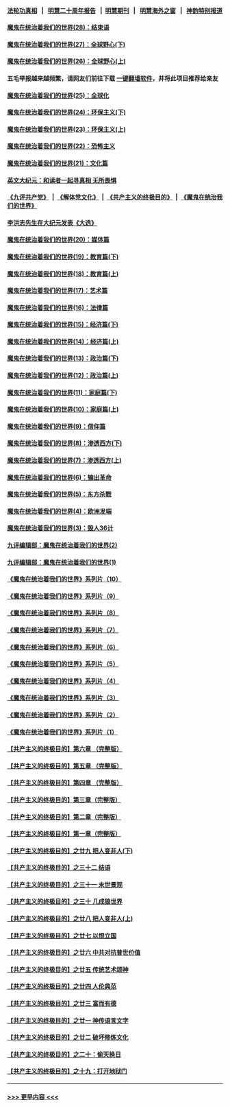 #### [法轮功真相](https://github.com/gfw-breaker/truth/blob/master/README.md?t=0) &nbsp;&nbsp;|&nbsp;&nbsp; [明慧二十周年报告](https://github.com/gfw-breaker/mh-reports/blob/master/README.md?t=0) &nbsp;&nbsp;|&nbsp;&nbsp;[明慧期刊](https://github.com/gfw-breaker/mh-qikan) &nbsp;&nbsp;|&nbsp;&nbsp; [明慧海外之窗](https://github.com/gfw-breaker/mh-news/blob/master/README.md?t=0) &nbsp;&nbsp;|&nbsp;&nbsp; [神韵特别报道](https://github.com/gfw-breaker/mh-news/blob/master/shenyun.md?t=0)
#### [魔鬼在统治着我们的世界(28)：结束语](../pages/nsc422/n10936246.md?t=07120401) 
#### [魔鬼在统治着我们的世界(27)：全球野心(下)](../pages/nsc422/n10928319.md?t=07120401) 
#### [魔鬼在统治着我们的世界(26)：全球野心(上)](../pages/nsc422/n10900318.md?t=07120401) 
#### 五毛举报越来越频繁，请网友们前往下载 [一键翻墙软件](https://github.com/gfw-breaker/ssr-accounts)，并将此项目推荐给亲友
#### [魔鬼在统治着我们的世界(25)：全球化](../pages/nsc422/n10788205.md?t=07120401) 
#### [魔鬼在统治着我们的世界(24)：环保主义(下)](../pages/nsc422/n10695307.md?t=07120401) 
#### [魔鬼在统治着我们的世界(23)：环保主义(上)](../pages/nsc422/n10688613.md?t=07120401) 
#### [魔鬼在统治着我们的世界(22)：恐怖主义](../pages/nsc422/n10614727.md?t=07120401) 
#### [魔鬼在统治着我们的世界(21)：文化篇](../pages/nsc422/n10597706.md?t=07120401) 
#### [英文大纪元：和读者一起寻真相 无所畏惧](../pages/nsc422/n12542027.md?t=07120401) 
#### [《九评共产党》](https://github.com/begood0513/9ping.md/blob/master/README.md) &nbsp;|&nbsp; [《解体党文化》](../../../../jtdwh.md/blob/master/README.md)  &nbsp;|&nbsp; [《共产主义的终极目的》](../../../../gczydzjmd.md/blob/master/README.md) &nbsp;|&nbsp; [《魔鬼在统治我们的世界》](../../../../mgztzwmdsj.md/blob/master/README.md) 
#### [李洪志先生在大纪元发表《大选》](../pages/nsc422/n12534746.md?t=07120401) 
#### [魔鬼在统治着我们的世界(20)：媒体篇](../pages/nsc422/n10586579.md?t=07120401) 
#### [魔鬼在统治着我们的世界(19)：教育篇(下)](../pages/nsc422/n10564808.md?t=07120401) 
#### [魔鬼在统治着我们的世界(18)：教育篇(上)](../pages/nsc422/n10526970.md?t=07120401) 
#### [魔鬼在统治着我们的世界(17)：艺术篇](../pages/nsc422/n10499093.md?t=07120401) 
#### [魔鬼在统治着我们的世界(16)：法律篇](../pages/nsc422/n10485969.md?t=07120401) 
#### [魔鬼在统治着我们的世界(15)：经济篇(下)](../pages/nsc422/n10469975.md?t=07120401) 
#### [魔鬼在统治着我们的世界(14)：经济篇(上)](../pages/nsc422/n10457370.md?t=07120401) 
#### [魔鬼在统治着我们的世界(13)：政治篇(下)](../pages/nsc422/n10448270.md?t=07120401) 
#### [魔鬼在统治着我们的世界(12)：政治篇(上)](../pages/nsc422/n10444576.md?t=07120401) 
#### [魔鬼在统治着我们的世界(11)：家庭篇(下)](../pages/nsc422/n10440961.md?t=07120401) 
#### [魔鬼在统治着我们的世界(10)：家庭篇(上)](../pages/nsc422/n10435448.md?t=07120401) 
#### [魔鬼在统治着我们的世界(9)：信仰篇](../pages/nsc422/n10432159.md?t=07120401) 
#### [魔鬼在统治着我们的世界(8)：渗透西方(下)](../pages/nsc422/n10429603.md?t=07120401) 
#### [魔鬼在统治着我们的世界(7)：渗透西方(上)](../pages/nsc422/n10426013.md?t=07120401) 
#### [魔鬼在统治着我们的世界(6)：输出革命](../pages/nsc422/n10421536.md?t=07120401) 
#### [魔鬼在统治着我们的世界(5)：东方杀戮](../pages/nsc422/n10417707.md?t=07120401) 
#### [魔鬼在统治着我们的世界(4)：欧洲发端](../pages/nsc422/n10414890.md?t=07120401) 
#### [魔鬼在统治着我们的世界(3)：毁人36计](../pages/nsc422/n10411583.md?t=07120401) 
#### [九评编辑部：魔鬼在统治着我们的世界(2)](../pages/nsc422/n10410036.md?t=07120401) 
#### [九评编辑部：魔鬼在统治着我们的世界(1)](../pages/nsc422/n10406825.md?t=07120401) 
#### [《魔鬼在统治着我们的世界》系列片（10）](../pages/nsc422/n12292670.md?t=07120401) 
#### [《魔鬼在统治着我们的世界》系列片（9）](../pages/nsc422/n12290859.md?t=07120401) 
#### [《魔鬼在统治着我们的世界》系列片（8）](../pages/nsc422/n12287445.md?t=07120401) 
#### [《魔鬼在统治着我们的世界》系列片（7）](../pages/nsc422/n12283425.md?t=07120401) 
#### [《魔鬼在统治着我们的世界》系列片（6）](../pages/nsc422/n12282314.md?t=07120401) 
#### [《魔鬼在统治着我们的世界》系列片（5）](../pages/nsc422/n12281419.md?t=07120401) 
#### [《魔鬼在统治着我们的世界》系列片（4）](../pages/nsc422/n12274024.md?t=07120401) 
#### [《魔鬼在统治着我们的世界》系列片（3）](../pages/nsc422/n12271322.md?t=07120401) 
#### [《魔鬼在统治着我们的世界》系列片（2）](../pages/nsc422/n12269049.md?t=07120401) 
#### [《魔鬼在统治着我们的世界》系列片（1）](../pages/nsc422/n12267575.md?t=07120401) 
#### [【共产主义的终极目的】第六章 （完整版）](../pages/nsc422/n11428913.md?t=07120401) 
#### [【共产主义的终极目的】第五章 （完整版）](../pages/nsc422/n11428912.md?t=07120401) 
#### [【共产主义的终极目的】第四章 （完整版）](../pages/nsc422/n11428907.md?t=07120401) 
#### [【共产主义的终极目的】第三章（完整版）](../pages/nsc422/n11428848.md?t=07120401) 
#### [【共产主义的终极目的】第二章（完整版）](../pages/nsc422/n11428831.md?t=07120401) 
#### [【共产主义的终极目的】第一章（完整版）](../pages/nsc422/n11417651.md?t=07120401) 
#### [【共产主义的终极目的】之廿九 把人变非人(下)](../pages/nsc422/n11344140.md?t=07120401) 
#### [【共产主义的终极目的】之三十二 结语](../pages/nsc422/n11360535.md?t=07120401) 
#### [【共产主义的终极目的】之三十一 末世景观](../pages/nsc422/n11351129.md?t=07120401) 
#### [【共产主义的终极目的】之三十 几成狼世界](../pages/nsc422/n11348280.md?t=07120401) 
#### [【共产主义的终极目的】之廿八 把人变非人(上)](../pages/nsc422/n11340492.md?t=07120401) 
#### [【共产主义的终极目的】之廿七 以恨立国](../pages/nsc422/n11336944.md?t=07120401) 
#### [【共产主义的终极目的】之廿六 中共对抗普世价值](../pages/nsc422/n11324785.md?t=07120401) 
#### [【共产主义的终极目的】之廿五 传统艺术颂神](../pages/nsc422/n11296396.md?t=07120401) 
#### [【共产主义的终极目的】之廿四 人伦典范](../pages/nsc422/n11296397.md?t=07120401) 
#### [【共产主义的终极目的】之廿三 富而有德](../pages/nsc422/n11283598.md?t=07120401) 
#### [【共产主义的终极目的】之廿一 神传语言文字](../pages/nsc422/n11263265.md?t=07120401) 
#### [【共产主义的终极目的】之廿二 破坏修炼文化](../pages/nsc422/n11245728.md?t=07120401) 
#### [【共产主义的终极目的】之二十：偷天换日](../pages/nsc422/n11238846.md?t=07120401) 
#### [【共产主义的终极目的】之十九：打开地狱门](../pages/nsc422/n11206376.md?t=07120401) 

----
#### [ >>> 更早内容 <<< ](../indexes/nsc422-earlier.md)
